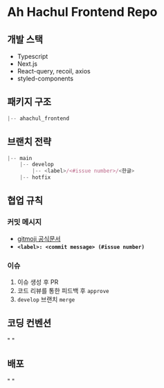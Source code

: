 # Ah Hachul Frontend Repo

## 개발 스택

- Typescript
- Next.js
- React-query, recoil, axios
- styled-components

## 패키지 구조

```javascript
|-- ahachul_frontend
```

## 브랜치 전략

```javascript
|-- main
    |-- develop
        |-- <label>/<#issue number>/<한글>
    |-- hotfix
```

## 협업 규칙

### 커밋 메시지

- [gitmoji 공식문서](https://gitmoji.dev/)
- **`<label>: <commit message> (#issue number)`**

### 이슈

1. 이슈 생성 후 PR
2. 코드 리뷰를 통한 피드백 후 `approve`
3. `develop` 브랜치 `merge`

## 코딩 컨벤션

" "

## 배포

" "
